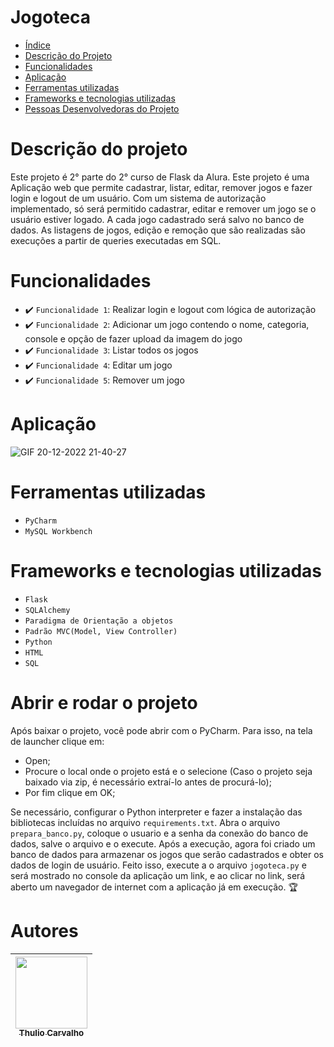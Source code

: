 # Jogoteca

* [Índice](#índice)
* [Descrição do Projeto](#descrição-do-projeto)
* [Funcionalidades](#funcionalidades)
* [Aplicação](#aplicação)
* [Ferramentas utilizadas](#ferramentas-utilizadas)
* [Frameworks e tecnologias utilizadas](#frameworks-e-tecnologias-utilizadas)
* [Pessoas Desenvolvedoras do Projeto](#pessoas-desenvolvedoras)

# Descrição do projeto
Este projeto é 2° parte do 2° curso de Flask da Alura. Este projeto é uma Aplicação web que permite cadastrar, listar, editar, remover jogos e fazer login e logout de um usuário. 
Com um sistema de autorização implementado, só será permitido cadastrar, editar e remover um jogo se o usuário estiver logado. A cada jogo cadastrado será salvo no banco de dados. As listagens de jogos, edição e remoção que são realizadas são execuções a partir de queries executadas em SQL.

# Funcionalidades
 - ✔️ `Funcionalidade 1`: Realizar login e logout com lógica de autorização
 - ✔️ `Funcionalidade 2`: Adicionar um jogo contendo o nome, categoria, console e opção de fazer upload da imagem do jogo
 - ✔️ `Funcionalidade 3`: Listar todos os jogos
 - ✔️ `Funcionalidade 4`: Editar um jogo
 - ✔️ `Funcionalidade 5`: Remover um jogo
 
# Aplicação

![GIF 20-12-2022 21-40-27](https://user-images.githubusercontent.com/48070981/208794686-bd464ce0-94d6-4af6-b05e-370a96caeed2.gif)

# Ferramentas utilizadas
- `PyCharm`
- `MySQL Workbench`

# Frameworks e tecnologias utilizadas
- `Flask`
- `SQLAlchemy`
- `Paradigma de Orientação a objetos`
- `Padrão MVC(Model, View Controller)`
- `Python`
- `HTML`
- `SQL`

# Abrir e rodar o projeto
Após baixar o projeto, você pode abrir com o PyCharm. Para isso, na tela de launcher clique em:

- Open;
- Procure o local onde o projeto está e o selecione (Caso o projeto seja baixado via zip, é necessário extraí-lo antes de procurá-lo);
- Por fim clique em OK;

Se necessário, configurar o Python interpreter e fazer a instalação das bibliotecas incluídas no arquivo ```requirements.txt```. Abra o arquivo ```prepara_banco.py```, coloque o usuario e a senha da conexão do banco de dados, salve o arquivo e o execute. Após a execução, agora foi criado um banco de dados para armazenar os jogos que serão cadastrados e obter os dados de login de usuário. Feito isso, execute a o arquivo ```jogoteca.py``` e será mostrado no console da aplicação um link, e ao clicar no link, será aberto um navegador de internet com a aplicação já em execução. 🏆

# Autores

| [<img src="https://avatars.githubusercontent.com/u/48070981?s=400&v=4" width=115><br><sub>Thulio Carvalho</sub>](https://github.com/Thulio-FM-Carvalho) |  
| :---: |

